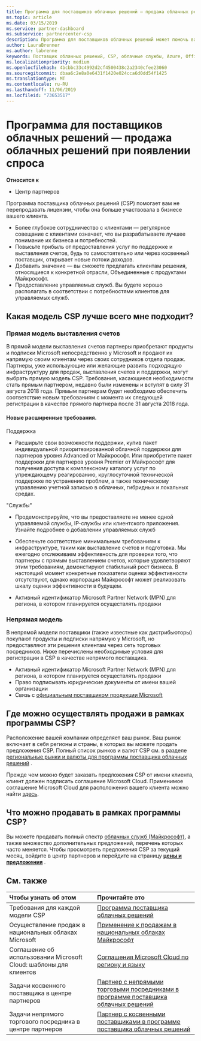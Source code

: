 ```yaml
---
title: Программа для поставщиков облачных решений — продажа облачных решений при появлении спроса | Центр партнеров
ms.topic: article
ms.date: 03/15/2019
ms.service: partner-dashboard
ms.subservice: partnercenter-csp
description: Программа для поставщиков облачных решений может помочь вам расширить свой бизнес благодаря появлению новых клиентов и новых знаний.
author: LauraBrenner
ms.author: labrenne
keywords: Поставщик облачных решений, CSP, облачные службы, Azure, Office 365, Dynamics, партнер CSP, продажа в CSP, прямой партнер, прямой партнер CSP, непрямой торговый посредник CSP, прямой CSP, непрямой CSP, прямая модель, непрямая модель, непрямой торговый посредник, непрямой поставщик, поставщик, дистрибьютор, программа cloud solution provider
ms.localizationpriority: medium
ms.openlocfilehash: 4bcbbc33c4992d2cf4500438c2a2340cfee23060
ms.sourcegitcommit: dbaa6c2e8a0e6431f1420e024cca6d0dd54f1425
ms.translationtype: MT
ms.contentlocale: ru-RU
ms.lasthandoff: 11/06/2019
ms.locfileid: "73653517"
---
```

# <a name="cloud-solution-provider-program---selling-in-demand-cloud-solutions"></a>Программа для поставщиков облачных решений — продажа облачных решений при появлении спроса 

**Относится к**

-  Центр партнеров

Программа поставщика облачных решений (CSP) помогает вам не перепродавать лицензии, чтобы она больше участвовала в бизнесе вашего клиента.
 
- Более глубокое сотрудничество с клиентами — регулярное совещание с клиентами означает, что вы разрабатываете лучшее понимание их бизнеса и потребностей.
- Повысьте прибыль от предоставления услуг по поддержке и выставления счетов, будь то самостоятельно или через косвенный поставщик, открывает новые потоки доходов.  
- Добавить значение — вы сможете предлагать клиентам решения, относящиеся к конкретной отрасли, Объединенные с продуктами Майкрософт.
- Предоставление управляемых служб. Вы будете хорошо располагать в соответствии с потребностями клиентов для управляемых служб. 

## <a name="which-csp-model-is-best-for-me"></a>Какая модель CSP лучше всего мне подходит?

### <a name="direct-bill-model"></a>Прямая модель выставления счетов

 В прямой модели выставления счетов партнеры приобретают продукты и подписки Microsoft непосредственно у Microsoft и продают их напрямую своим клиентам через своих сотрудников отдела продаж. Партнеры, уже использующие или желающие развить подходящую инфраструктуру для продаж, выставления счетов и поддержки, могут выбрать прямую модель CSP. Требования, касающиеся необходимости стать прямым партнером, недавно были изменены и вступят в силу 31 августа 2018 года. Прямым партнерам будет необходимо обеспечить соответствие новым требованиям с момента их следующей регистрации в качестве прямого партнера после 31 августа 2018 года.


#### <a name="new-expanded-requirements"></a>Новые расширенные требования.

Поддержка
- Расширьте свои возможности поддержки, купив пакет индивидуальной приоритезированной облачной поддержки для партнеров уровня Advanced от Майкрософт. Или приобретите пакет поддержки для партнеров уровня Premier от Майкрософт для получения доступа к комплексному каталогу услуг по упреждающему реагированию, круглосуточной технической поддержке по устранению проблем, а также техническому управлению учетной записью в облачных, гибридных и локальных средах. 

"Службы"

- Продемонстрируйте, что вы предоставляете не менее одной управляемой службы, IP-службы или клиентского приложения. Узнайте подробнее о добавлении управляемых служб

- Обеспечьте соответствие минимальным требованиям к инфраструктуре, таким как выставление счетов и подготовка.
Мы ежегодно отслеживаем эффективность для проверки того, что партнеры с прямым выставлением счетов, которые удовлетворяют этим требованиям, демонстируют стабильный рост бизнеса. В настоящий момент конкретные показатели оценки эффективности отсутствуют, однако корпорация Майкрософт может реализовать шкалу оценки эффективности в будущем. 

- Активный идентификатор Microsoft Partner Network (MPN) для региона, в котором планируется осуществлять продажи


### <a name="indirect-model"></a>Непрямая модель

В непрямой модели поставщики (также известные как дистрибьюторы) покупают продукты и подписки напрямую у Microsoft, но предоставляют эти решения клиентам через сеть торговых посредников. Ниже перечислены необходимые условия для регистрации в CSP в качестве непрямого поставщика.

- Активный идентификатор Microsoft Partner Network (MPN) для региона, в котором планируется осуществлять продажи
- Право подписывать юридические документы от имени вашей организации
- Связь с [официальным поставщиком продукции Microsoft](https://partnercenter.microsoft.com/partner/find-a-provider)


## <a name="where-can-i-sell-through-the-csp-program"></a>Где можно осуществлять продажи в рамках программы CSP?

Расположение вашей компании определяет ваш рынок. Ваш рынок включает в себя регионы и страны, в которых вы можете продать предложения CSP. Полный список рынков и валют CSP см. в разделе [региональные рынки и валюты для программы поставщика облачных решений](regional-authorization-overview.md) .

Прежде чем можно будет заказать предложения CSP от имени клиента, клиент должен подписать соглашение Microsoft Cloud. Применимое соглашение Microsoft Cloud для расположения вашего клиента можно найти [здесь](agreements.md).  

## <a name="what-can-i-sell-through-the-csp-program"></a>Что можно продавать в рамках программы CSP?

Вы можете продавать полный спектр [облачных служб (Майкрософт)](https://partner.microsoft.com/cloud-solution-provider/products-and-services), а также множество дополнительных предложений, перечень которых часто меняется. Чтобы просмотреть предложения CSP за текущий месяц, войдите в центр партнеров и перейдите на страницу [**цены и предложения**](https://partnercenter.microsoft.com/pcv/sales) .

## <a name="see-also"></a>См. также 


|**Чтобы узнать об этом**   |**Прочитайте это**   |
|:---------------------------|:--------------------|
|Требования для каждой модели CSP   | [Программа поставщика облачных решений](https://partnercenter.microsoft.com/partner/cloud-solution-provider)|
|Осуществление продаж в национальных облаках Microsoft   | [Применение к продажам в национальных облаках Майкрософт](csp-national-clouds-overview.md)|
|Соглашение об использовании Microsoft Cloud: шаблоны для клиентов   |[Соглашения Microsoft Cloud по региону и языку](agreements.md)|
|Задачи косвенного поставщика в центре партнеров  |[Партнер с непрямыми торговыми посредниками в программе поставщика облачных решений](indirect-provider-tasks-in-partner-center.md)|
|Задачи непрямого торгового посредника в центре партнеров   |[Партнер с косвенными поставщиками в программе поставщика облачных решений](indirect-reseller-tasks-in-partner-center.md)|
